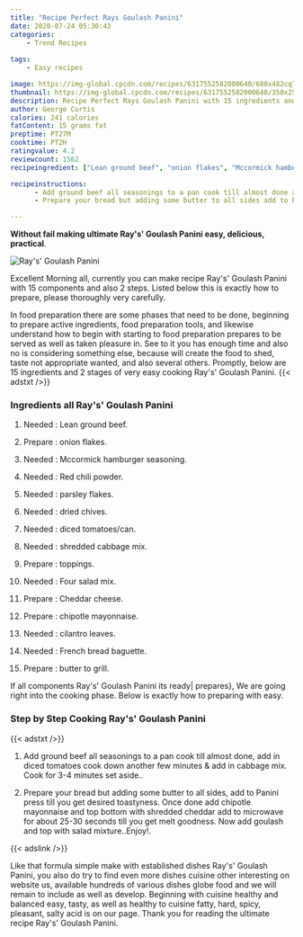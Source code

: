 ```yaml
---
title: "Recipe Perfect Rays Goulash Panini"
date: 2020-07-24 05:30:43
categories:
    - Trend Recipes
    
tags:
    - Easy recipes

image: https://img-global.cpcdn.com/recipes/6317552582000640/680x482cq70/rays-goulash-panini-recipe-main-photo.jpg
thumbnail: https://img-global.cpcdn.com/recipes/6317552582000640/350x250cq70/rays-goulash-panini-recipe-main-photo.jpg
description: Recipe Perfect Rays Goulash Panini with 15 ingredients and 2 stages of easy cooking.
author: George Curtis
calories: 241 calories
fatContent: 15 grams fat
preptime: PT27M
cooktime: PT2H
ratingvalue: 4.2
reviewcount: 1562
recipeingredient: ["Lean ground beef", "onion flakes", "Mccormick hamburger seasoning", "Red chili powder", "parsley flakes", "dried chives", "diced tomatoescan", "shredded cabbage mix", "toppings", "Four salad mix", "Cheddar cheese", "chipotle mayonnaise", "cilantro leaves", "French bread baguette", "butter to grill"]

recipeinstructions: 
      - Add ground beef all seasonings to a pan cook till almost done add in diced tomatoes cook down another few minutes  add in cabbage mix Cook for 34 minutes set aside 
      - Prepare your bread but adding some butter to all sides add to Panini press till you get desired toastyness Once done add chipotle mayonnaise and top bottom with shredded cheddar add to microwave for about 2530 seconds till you get melt goodness  Now add goulash and top with salad mixtureEnjoy

---
```




**Without fail making ultimate Ray&#39;s&#39; Goulash Panini easy, delicious, practical**. 


![Ray&#39;s&#39; Goulash Panini](https://img-global.cpcdn.com/recipes/6317552582000640/680x482cq70/rays-goulash-panini-recipe-main-photo.jpg "Ray&#39;s&#39; Goulash Panini")




Excellent Morning all, currently you can make recipe Ray&#39;s&#39; Goulash Panini with 15 components and also 2 steps. Listed below this is exactly how to prepare, please thoroughly very carefully.

In food preparation there are some phases that need to be done, beginning to prepare active ingredients, food preparation tools, and likewise understand how to begin with starting to food preparation prepares to be served as well as taken pleasure in. See to it you has enough time and also no is considering something else, because will create the food to shed, taste not appropriate wanted, and also several others. Promptly, below are 15 ingredients and 2 stages of very easy cooking Ray&#39;s&#39; Goulash Panini.
{{< adstxt />}}

### Ingredients all Ray&#39;s&#39; Goulash Panini


1. Needed  : Lean ground beef.

1. Prepare  : onion flakes.

1. Needed  : Mccormick hamburger seasoning.

1. Needed  : Red chili powder.

1. Needed  : parsley flakes.

1. Needed  : dried chives.

1. Needed  : diced tomatoes/can.

1. Needed  : shredded cabbage mix.

1. Prepare  : toppings.

1. Needed  : Four salad mix.

1. Prepare  : Cheddar cheese.

1. Prepare  : chipotle mayonnaise.

1. Needed  : cilantro leaves.

1. Needed  : French bread baguette.

1. Prepare  : butter to grill.



If all components Ray&#39;s&#39; Goulash Panini its ready| prepares}, We are going right into the cooking phase. Below is exactly how to preparing with easy.

### Step by Step Cooking Ray&#39;s&#39; Goulash Panini

{{< adstxt />}}


1. Add ground beef all seasonings to a pan cook till almost done, add in diced tomatoes cook down another few minutes &amp; add in cabbage mix. Cook for 3-4 minutes set aside..



1. Prepare your bread but adding some butter to all sides, add to Panini press till you get desired toastyness. Once done add chipotle mayonnaise and top bottom with shredded cheddar add to microwave for about 25-30 seconds till you get melt goodness.  Now add goulash and top with salad mixture..Enjoy!.





{{< adslink />}}

Like that formula simple make with established dishes Ray&#39;s&#39; Goulash Panini, you also do try to find even more dishes cuisine other interesting on website us, available hundreds of various dishes globe food and we will remain to include as well as develop. Beginning with cuisine healthy and balanced easy, tasty, as well as healthy to cuisine fatty, hard, spicy, pleasant, salty acid is on our page. Thank you for reading the ultimate recipe Ray&#39;s&#39; Goulash Panini.
